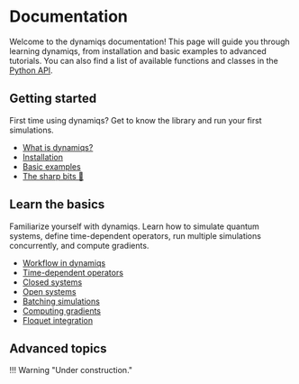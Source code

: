 # Documentation

Welcome to the dynamiqs documentation! This page will guide you through learning dynamiqs, from installation and basic examples to advanced tutorials. You can also find a list of available functions and classes in the [Python API](../python_api/index.md).

## Getting started

First time using dynamiqs? Get to know the library and run your first simulations.

- [What is dynamiqs?](getting_started/whatis.md)
- [Installation](getting_started/installation.md)
- [Basic examples](getting_started/examples.md)
- [The sharp bits 🔪](getting_started/sharp-bits.md)

## Learn the basics

Familiarize yourself with dynamiqs. Learn how to simulate quantum systems, define time-dependent operators, run multiple simulations concurrently, and compute gradients.

- [Workflow in dynamiqs](basics/workflow.md)
- [Time-dependent operators](basics/time-dependent-operators.md)
- [Closed systems](basics/closed-systems.md)
- [Open systems](basics/open-systems.md)
- [Batching simulations](basics/batching-simulations.md)
- [Computing gradients](basics/computing-gradients.md)
- [Floquet integration](basics/floquet-integration.md)

## Advanced topics

!!! Warning "Under construction."
